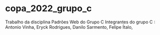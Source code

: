 # copa_2022_grupo_c
Trabalho da disciplina Padrões Web do Grupo C
Integrantes do grupo C :
Antonio Vinha,
Eryck Rodrigues,
Danilo Sarmento,
Felipe Ítalo,
